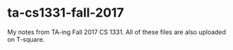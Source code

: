 # ta-cs1331-fall-2017

My notes from TA-ing Fall 2017 CS 1331. All of these files are also uploaded on T-square.
